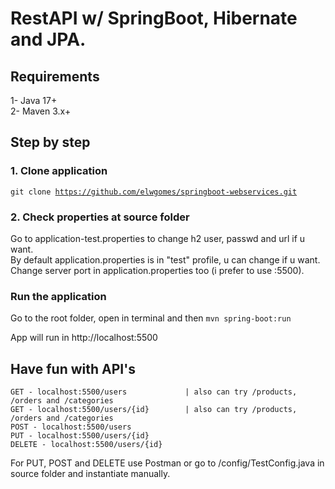 # RestAPI w/ SpringBoot, Hibernate and JPA.

<h2>Requirements</h2>

1- Java 17+<br>
2- Maven 3.x+

<h2>Step by step</h2>

<h3>1. Clone application</h3>

<code>git clone https://github.com/elwgomes/springboot-webservices.git</code>

<h3>2. Check properties at source folder</h3>
Go to application-test.properties to change h2 user, passwd and url if u want.<br>
By default application.properties is in "test" profile, u can change if u want.<br>
Change server port in application.properties too (i prefer to use :5500).

<h3>Run the application</h3>
Go to the root folder, open in terminal and then <code>mvn spring-boot:run</code>

App will run in http://localhost:5500

<h2>Have fun with API's</h2>

```
GET - localhost:5500/users             | also can try /products, /orders and /categories
GET - localhost:5500/users/{id}        | also can try /products, /orders and /categories
POST - localhost:5500/users
PUT - localhost:5500/users/{id}
DELETE - localhost:5500/users/{id}
```

For PUT, POST and DELETE use Postman or go to /config/TestConfig.java in source folder and instantiate manually.

  
